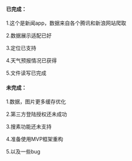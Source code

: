#### 已完成：

1.这个是新闻app，数据来自各个腾讯和新浪网站爬取

2.数据展示适配已好

3.定位已支持

4.天气预报情况已获得

5.文件读写已完成



#### 未完成：

1.数据，图片更多缓存优化

2.第三方登陆授权还未成功

3.搜素功能还未支持

4.准备使用MVP框架重构

5.以及一些bug

